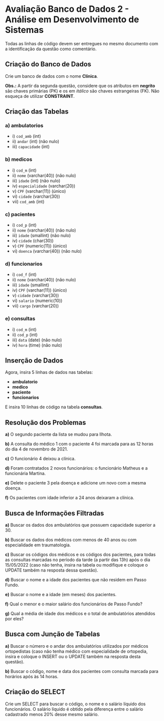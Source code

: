 # Avaliação Banco de Dados 2 - Análise em Desenvolvimento de Sistemas

Todas as linhas de código devem ser entregues no mesmo documento com a identificação da questão como comentário.

## Criação do Banco de Dados

Crie um banco de dados com o nome **Clínica**.

**Obs.:** A partir da segunda questão, considere que os atributos em **negrito** são chaves primárias (PK) e os em *itálico* são chaves estrangeiras (FK). Não esqueça de utilizar **CONSTRAINT**.

## Criação das Tabelas

### a) **ambulatorios**
- i) `cod_amb` (int)
- ii) `andar` (int) (não nulo)
- iii) `capacidade` (int)

### b) **medicos**
- i) `cod_m` (int)
- ii) `nome` (varchar(40)) (não nulo)
- iii) `idade` (int) (não nulo)
- iv) `especialidade` (varchar(20))
- v) `CPF` (varchar(11)) (único)
- vi) `cidade` (varchar(30))
- vii) `cod_amb` (int)

### c) **pacientes**
- i) `cod_p` (int)
- ii) `nome` (varchar(40)) (não nulo)
- iii) `idade` (smallint) (não nulo)
- iv) `cidade` (char(30))
- v) `CPF` (numeric(11)) (único)
- vi) `doenca` (varchar(40)) (não nulo)

### d) **funcionarios**
- i) `cod_f` (int)
- ii) `nome` (varchar(40)) (não nulo)
- iii) `idade` (smallint)
- iv) `CPF` (varchar(11)) (único)
- v) `cidade` (varchar(30))
- vi) `salario` (numeric(10))
- vii) `cargo` (varchar(20))

### e) **consultas**
- i) `cod_m` (int)
- ii) `cod_p` (int)
- iii) `data` (date) (não nulo)
- iv) `hora` (time) (não nulo)

##  Inserção de Dados

Agora, insira 5 linhas de dados nas tabelas:
- **ambulatorio**
- **medico**
- **paciente**
- **funcionarios**

E insira 10 linhas de código na tabela **consultas**.

##  Resolução dos Problemas

**a)** O segundo paciente da lista se mudou para Ilhota.

**b)** A consulta do médico 1 com o paciente 4 foi marcada para as 12 horas do dia 4 de novembro de 2021.

**c)** O funcionário 4 deixou a clínica.

**d)** Foram contratados 2 novos funcionários: o funcionário Matheus e a funcionária Martina.

**e)** Delete o paciente 3 pela doença e adicione um novo com a mesma doença.

**f)** Os pacientes com idade inferior a 24 anos deixaram a clínica.

## Busca de Informações Filtradas

**a)** Buscar os dados dos ambulatórios que possuem capacidade superior a 30.

**b)** Buscar os dados dos médicos com menos de 40 anos ou com especialidade em traumatologia.

**c)** Buscar os códigos dos médicos e os códigos dos pacientes, para todas as consultas marcadas no período da tarde (a partir das 13h) após o dia 15/05/2022 (caso não tenha, insira na tabela ou modifique e coloque o UPDATE também na resposta dessa questão).

**d)** Buscar o nome e a idade dos pacientes que não residem em Passo Fundo.

**e)** Buscar o nome e a idade (em meses) dos pacientes.

**f)** Qual o menor e o maior salário dos funcionários de Passo Fundo?

**g)** Qual a média de idade dos médicos e o total de ambulatórios atendidos por eles?

## Busca com Junção de Tabelas

**a)** Buscar o número e o andar dos ambulatórios utilizados por médicos ortopedistas (caso não tenha médico com especialidade de ortopedia, insira e coloque o INSERT ou o UPDATE também na resposta desta questão).

**b)** Buscar o código, nome e data dos pacientes com consulta marcada para horários após às 14 horas.

## Criação do SELECT

Crie um SELECT para buscar o código, o nome e o salário líquido dos funcionários. O salário líquido é obtido pela diferença entre o salário cadastrado menos 20% desse mesmo salário.
